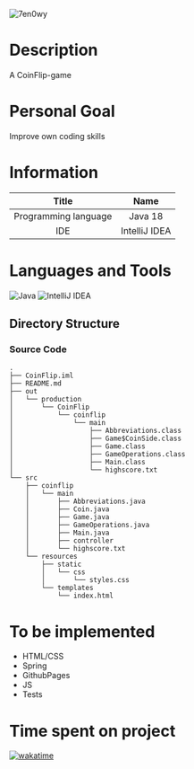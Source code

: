 ![7en0wy](https://user-images.githubusercontent.com/72759116/225460928-749e65b1-ccff-4bad-90e9-1e6faf21c52e.gif)

# Description
A CoinFlip-game

# Personal Goal
Improve own coding skills

# Information
|        Title         |     Name      | 
|:--------------------:|:-------------:|
| Programming language |   Java 18     | 
|         IDE          | IntelliJ IDEA | 

# Languages and Tools
![Java](https://img.shields.io/badge/java-%23ED8B00.svg?style=for-the-badge&logo=java&logoColor=white)
![IntelliJ IDEA](https://img.shields.io/badge/IntelliJIDEA-000000.svg?style=for-the-badge&logo=intellij-idea&logoColor=white)  

## Directory Structure
### Source Code
```
.
├── CoinFlip.iml
├── README.md
├── out
│   └── production
│       └── CoinFlip
│           └── coinflip
│               └── main
│                   ├── Abbreviations.class
│                   ├── Game$CoinSide.class
│                   ├── Game.class
│                   ├── GameOperations.class
│                   ├── Main.class
│                   └── highscore.txt
└── src
    ├── coinflip
    │   └── main
    │       ├── Abbreviations.java
    │       ├── Coin.java
    │       ├── Game.java
    │       ├── GameOperations.java
    │       ├── Main.java
    │       ├── controller
    │       └── highscore.txt
    └── resources
        ├── static
        │   └── css
        │       └── styles.css
        └── templates
            └── index.html
```

# To be implemented
* HTML/CSS
* Spring
* GithubPages
* JS
* Tests

# Time spent on project
[![wakatime](https://wakatime.com/badge/user/d3f10ce3-5913-47b5-a908-6228fe4d4225/project/83f7df7b-9381-433c-af4e-6af9a493c13a.svg)](https://wakatime.com/badge/user/d3f10ce3-5913-47b5-a908-6228fe4d4225/project/83f7df7b-9381-433c-af4e-6af9a493c13a)
